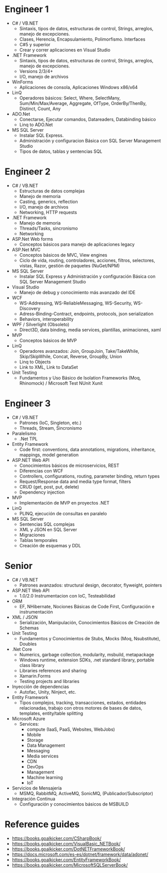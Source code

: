 # Engineer 1

- C# / VB.NET
	- Sintaxis, tipos de datos, estructuras de control, Strings, arreglos, manejo de excepciones.  
	- Clases, Herencia, Encapsulamiento, Polimorfismo. Interfaces  
	- C#5 y superior  
	- Crear y correr aplicaciones en Visual Studio
- .NET Framework
	- Sintaxis, tipos de datos, estructuras de control, Strings, arreglos, manejo de excepciones.  
	- Versions 2/3/4+  
	- I/O, manejo de archivos
- WinForms
	- Aplicaciones de consola, Aplicaciones Windows x86/x64
- LinQ
	- Operadores básicos:  Select, Where, SelectMany, Sum/Min/Max/Average, Aggregate, OfType, OrderBy/ThenBy, Distinct, Count, Any
- ADO.Net
	- Conectarse, Ejecutar comandos, Datareaders, Databinding básico 
	- Linq to ADO.Net
- MS SQL Server
	- Instalar SQL Express. 
	- Administración y configuracion Básica con SQL Server Management Studio  
	- Tipos de datos, tablas y sentencias SQL

# Engineer 2

- C# / VB.NET
	- Estructuras de datos complejas  
	- Manejo de memoria  
	- Casting, generics, reflection  
	- I/O, manejo de archivos  
	- Networking, HTTP requests
- .NET Framework
	- Manejo de memoria  
	- Threads/Tasks, sincronismo  
	- Networking
- ASP.Net Web forms
	- Conceptos básicos para manejo de aplicaciones legacy
- ASP.Net MVC
	- Conceptos básicos de MVC, View engines  
	- Ciclo de vida, routing, controladores, acciones, filtros, selectores, vistas, Razor, gestión de paquetes (NuGet/NPM)
- MS SQL Server
	- Instalar SQL Express y Administración y configuración Básica con SQL Server Management Studio
- Visual Studio
	- Manejo de debug y conocimiento más avanzado del IDE
- WCF
	- WS-Addressing, WS-ReliableMessaging, WS-Security, WS-Discovery
	- Adress-Binding-Contract, endpoints, protocols, json serialization  
	- Behaviors, interoperability
- WPF / Silverlight (Obsoleto)
	- Direct3D, data binding, media services, plantillas, animaciones, xaml
- MVP
	- Conceptos básicos de MVP
- LinQ
	- Operadores avanzados:  Join, GroupJoin, Take/TakeWhile, Skip/SkipWhile, Concat, Reverse, GroupBy, Union  
	- Linq to Objects  
	- Link to XML, Link to DataSet
- Unit Testing
	- Fundamentos y Uso Básico de Isolation Frameworks (Moq, Rhinomock) / Microsoft Test NUnit Xunit

# Engineer 3

- C# / VB.NET
	- Patrones (IoC, Singleton, etc.)  
	- Threads, Stream, Sincronismo
- Paralelismo
	- .Net TPL
- Entity Framework
	- Code first: conventions, data annotations, migrations, inheritance, mappings, model generation
- ASP.NET Web API
	- Conocimientos básicos de microservicios, REST  
	- Diferencias con WCF  
	- Controllers, configurations, routing, parameter binding, return types  
	- Request/Response data and media type format, filters  
	- CRUD (get, post, put, delete)  
	- Dependency injection
- MVP
	- Implementación de MVP en proyectos .NET
- LinQ
	- PLINQ, ejecución de consultas en paralelo
- MS SQL Server
	- Sentencias SQL complejas
	- XML y JSON en SQL Server
	- Migraciones
	- Tablas temporales
	- Creación de esquemas y DDL

# Senior

- C# / VB.NET
	- Patrones avanzados: structural design, decorator, flyweight, pointers
- ASP.NET Web API
	- 1.0/2.0 Instrumentacion con IoC, Testeabilidad
- ORM
	- EF, NHibernate, Nociones Básicas de Code First, Configuración e instrumentación
- XML / JSON
	- Serialización, Manipulación, Conocimientos Básicos de Creación de Schemas
- Unit Testing
	- Fundamentos y Conocimientos de Stubs, Mocks (Moq, Nsubstitute), Doubles
- .Net Core
	- Numerics, garbage collection, modularity, msbuild, metapackage
	- Windows runtime, extension SDKs, .net standard library, portable class library  
	- Libraries references and sharing  
	- Xamarin.Forms  
	- Testing projects and libraries
- Inyección de dependencias
	- Autofac, Unity, Ninject, etc.
- Entity Framework
	- Tipos complejos, tracking, transacciones, estados, entidades relacionadas, trabajo con otros motores de bases de datos, templates, entity/table splitting
- Microsoft Azure
	- Services:  
		- compute (IaaS, PaaS, Websites, WebJobs)  
		- Mobile  
		- Storage  
		- Data Management  
		- Messaging  
		- Media services  
		- CDN  
		- DevOps  
		- Management  
		- Machine learning  
		- IoT
- Servicios de Mensajería
	- MSMQ, RabbitMQ, ActiveMQ, SonicMQ, (Publicador/Subscriptor)
- Integración Continua
	- Configuración y conocimientos básicos de MSBUILD

# Reference guides

- https://books.goalkicker.com/CSharpBook/
- https://books.goalkicker.com/VisualBasic_NETBook/
- https://books.goalkicker.com/DotNETFrameworkBook/
- https://docs.microsoft.com/es-es/dotnet/framework/data/adonet/
- https://books.goalkicker.com/EntityFrameworkBook/
- https://books.goalkicker.com/MicrosoftSQLServerBook/
